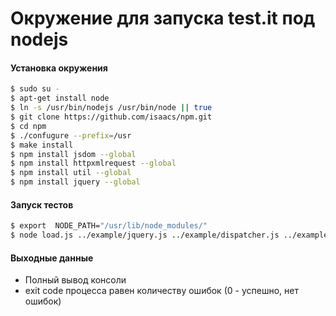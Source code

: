 Окружение для запуска test.it под nodejs
===================

#### Установка окружения
```bash
$ sudo su -
$ apt-get install node
$ ln -s /usr/bin/nodejs /usr/bin/node || true
$ git clone https://github.com/isaacs/npm.git
$ cd npm
$ ./confugure --prefix=/usr
$ make install
$ npm install jsdom --global
$ npm install httpxmlrequest --global
$ npm install util --global
$ npm install jquery --global
```

#### Запуск тестов
```bash
$ export  NODE_PATH="/usr/lib/node_modules/"
$ node load.js ../example/jquery.js ../example/dispatcher.js ../example/dispatcher_test.js
```

#### Выходные данные
  + Полный вывод консоли
  + exit code процесса равен количеству ошибок (0 - успешно, нет ошибок)
